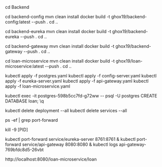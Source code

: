 cd Backend

cd backend-config 
mvn clean install 
docker build -t ghox19/backend-config:latest --push . 
cd ..

cd backend-eureka 
mvn clean install 
docker build -t ghox19/backend-eureka --push . 
cd ..

cd backend-gateway 
mvn clean install 
docker build -t ghox19/backend-gateway --push . 
cd ..

cd loan-microservice 
mvn clean install 
docker build -t ghox19/loan-microservice:latest --push .
cd ..

kubectl apply -f postgres.yaml
kubectl apply -f config-server.yaml
kubectl apply -f eureka-server.yaml
kubectl apply -f api-gateway.yaml
kubectl apply -f loan-microservice.yaml

kubectl exec -it postgres-598b5cc7fd-g72ww -- psql -U postgres
CREATE DATABASE loan;
\q



kubectl delete deployment --all
kubectl delete services --all

ps -ef | grep port-forward

kill -9 [PID]

kubectl port-forward service/eureka-server 8761:8761 &
kubectl port-forward service/api-gateway 8080:8080 & 
kubectl logs api-gateway-769bfdc8d5-26vbt  


http://localhost:8080/loan-microservice/loan
